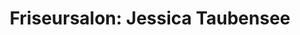 ---
title: "Friseursalon: Jessica Taubensee"
url: /nordhausen/friseursalon-jessica-taubensee/
shop: Friseur
---